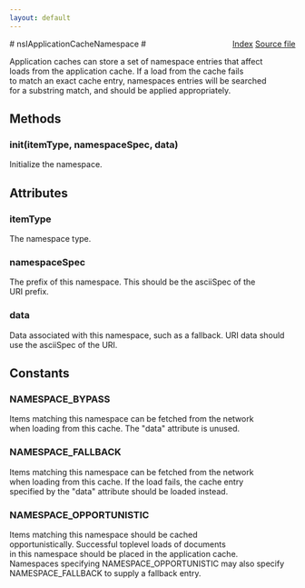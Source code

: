 ```yaml
---
layout: default
---
```

<div class='links' style='float:right'><a href="../index.html">Index</a>
<a href="http://dxr.mozilla.org/mozilla-central/source/netwerk/base/public/nsIApplicationCache.idl">Source file</a>
</div>
# nsIApplicationCacheNamespace #
  
Application caches can store a set of namespace entries that affect  
loads from the application cache.  If a load from the cache fails  
to match an exact cache entry, namespaces entries will be searched  
for a substring match, and should be applied appropriately.  
  

## Methods ##

### init(itemType, namespaceSpec, data) ###
  
Initialize the namespace.  
  

## Attributes ##

### itemType ###
  
The namespace type.  
  

### namespaceSpec ###
  
The prefix of this namespace.  This should be the asciiSpec of the  
URI prefix.  
  

### data ###
  
Data associated with this namespace, such as a fallback.  URI data should  
use the asciiSpec of the URI.  
  

## Constants ##

### NAMESPACE_BYPASS ###
  
Items matching this namespace can be fetched from the network  
when loading from this cache.  The "data" attribute is unused.  
  

### NAMESPACE_FALLBACK ###
  
Items matching this namespace can be fetched from the network  
when loading from this cache.  If the load fails, the cache entry  
specified by the "data" attribute should be loaded instead.  
  

### NAMESPACE_OPPORTUNISTIC ###
  
Items matching this namespace should be cached  
opportunistically.  Successful toplevel loads of documents  
in this namespace should be placed in the application cache.  
Namespaces specifying NAMESPACE_OPPORTUNISTIC may also specify  
NAMESPACE_FALLBACK to supply a fallback entry.  
  
